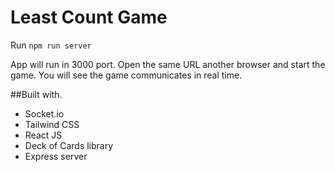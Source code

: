 # Least Count Game

Run `npm run server`

App will run in 3000 port. Open the same URL another browser and start the game. You will see the game communicates in real time.

##Built with.

- Socket.io
- Tailwind CSS
- React JS
- Deck of Cards library
- Express server

